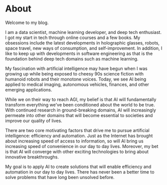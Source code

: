 # About

Welcome to my blog.

I am a data scientist, machine learning developer, and deep tech enthusiast. I got my start in tech through online courses and a few books. My obsessions include the latest developments in holographic glasses, robots, space travel, new ways of consumption, and self-improvement. In addition, I like to keep up with developments in software engineering as that is the foundation behind deep tech domains such as machine learning.

My fascination with artificial intelligence may have begun when I was growing up while being exposed to cheesy 90s science fiction with humanoid robots and their monotone voices. Today, we see AI being applied to medical imaging, autonomous vehicles, finances, and other emerging applications.

While we on their way to reach AGI, my belief is that AI will fundamentally transform everything we've been conditioned about the world to be true. With continued research in ground-breaking domains, AI will increasingly permeate into other domains that will become essential to societies and improve our quality of lives.

There are two core motivating factors that drive me to pursue artificial intelligence: efficiency and automation. Just as the Internet has brought about increasing speed of access to information, so will AI bring us increasing speed of convenience in our day to day lives. Moreover, my bet is that AI will converge with other exciting technologies to bring about innovative breakthroughs.

My goal is to apply AI to create solutions that will enable efficiency and automation in our day to day lives. There has never been a better time to solve problems that have long been unsolved before.
